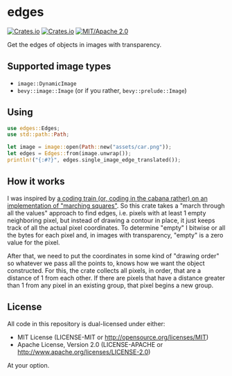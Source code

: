 # edges

[![Crates.io](https://img.shields.io/crates/v/edges.svg)](https://crates.io/crates/edges)
[![Crates.io](https://img.shields.io/crates/d/edges.svg)](https://crates.io/crates/edges)
[![MIT/Apache 2.0](https://img.shields.io/badge/license-MIT%2FApache-blue.svg)](https://github.com/shnewto/edges#license)

Get the edges of objects in images with transparency.

## Supported image types

- `image::DynamicImage`
- `bevy::image::Image` (or if you rather, `bevy::prelude::Image`)

## Using

```rust
use edges::Edges;
use std::path::Path;

let image = image::open(Path::new("assets/car.png"));
let edges = Edges::from(image.unwrap());
println!("{:#?}", edges.single_image_edge_translated());
```

## How it works

I was inspired by [a coding train (or, coding in the cabana rather)
on an implementation of "marching squares"](https://youtu.be/0ZONMNUKTfU).
So this crate takes a "march through all the values" approach to find edges, i.e.
pixels with at least 1 empty neighboring pixel, but
instead of drawing a contour in place,
it just keeps track of all the actual pixel coordinates. To determine "empty" I bitwise
or all the bytes for each pixel and,
in images with transparency, "empty" is a zero value for the pixel.

After that, we need to put the coordinates in some kind of
"drawing order" so whatever we pass all the points to,
knows how we want the object constructed. For this, the
crate collects all pixels, in order, that are a distance of 1 from each other.
If there are pixels that have a distance greater than 1
from any pixel in an existing group, that pixel begins a new group.

## License

All code in this repository is dual-licensed under either:

- MIT License (LICENSE-MIT or <http://opensource.org/licenses/MIT>)
- Apache License, Version 2.0 (LICENSE-APACHE or <http://www.apache.org/licenses/LICENSE-2.0>)

At your option.
